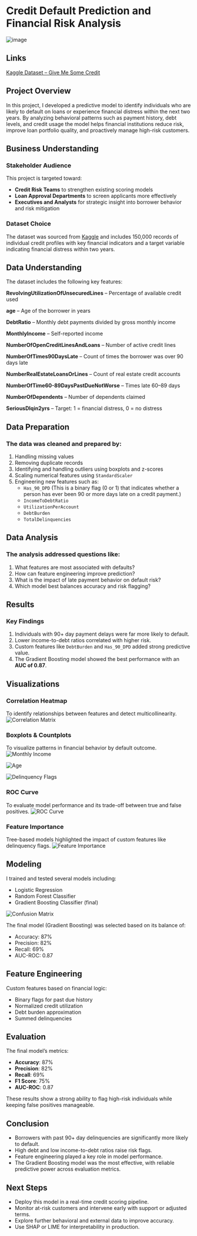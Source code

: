 # Credit Default Prediction and Financial Risk Analysis
![image](credit%20risk%20analysis.jpg)

## Links
[Kaggle Dataset – Give Me Some Credit](https://www.kaggle.com/c/GiveMeSomeCredit)

## Project Overview
In this project, I developed a predictive model to identify individuals who are likely to default on loans or experience financial distress within the next two years. By analyzing behavioral patterns such as payment history, debt levels, and credit usage the model helps financial institutions reduce risk, improve loan portfolio quality, and proactively manage high-risk customers.

## Business Understanding
### Stakeholder Audience
This project is targeted toward:
- **Credit Risk Teams** to strengthen existing scoring models
- **Loan Approval Departments** to screen applicants more effectively
- **Executives and Analysts** for strategic insight into borrower behavior and risk mitigation

### Dataset Choice
The dataset was sourced from [Kaggle](https://www.kaggle.com/c/GiveMeSomeCredit) and includes 150,000 records of individual credit profiles with key financial indicators and a target variable indicating financial distress within two years.

## Data Understanding
The dataset includes the following key features:

**RevolvingUtilizationOfUnsecuredLines** – Percentage of available credit used

**age** – Age of the borrower in years

**DebtRatio** – Monthly debt payments divided by gross monthly income

**MonthlyIncome** – Self-reported income

**NumberOfOpenCreditLinesAndLoans** – Number of active credit lines

**NumberOfTimes90DaysLate** – Count of times the borrower was over 90 days late

**NumberRealEstateLoansOrLines** – Count of real estate credit accounts

**NumberOfTime60-89DaysPastDueNotWorse** – Times late 60–89 days

**NumberOfDependents** – Number of dependents claimed

**SeriousDlqin2yrs** – Target: 1 = financial distress, 0 = no distress

## Data Preparation
### The data was cleaned and prepared by:
1. Handling missing values
2. Removing duplicate records
3. Identifying and handling outliers using boxplots and z-scores
4. Scaling numerical features using `StandardScaler`
5. Engineering new features such as:
   - `Has_90_DPD` (This is a binary flag (0 or 1) that indicates whether a person has ever been 90 or more days late on a credit payment.)
   - `IncomeToDebtRatio`
   - `UtilizationPerAccount`
   - `DebtBurden`
   - `TotalDelinquencies`

## Data Analysis
### The analysis addressed questions like:
1. What features are most associated with defaults?
2. How can feature engineering improve prediction?
3. What is the impact of late payment behavior on default risk?
4. Which model best balances accuracy and risk flagging?

## Results
### Key Findings
1. Individuals with 90+ day payment delays were far more likely to default.
2. Lower income-to-debt ratios correlated with higher risk.
3. Custom features like `DebtBurden` and `Has_90_DPD` added strong predictive value.
4. The Gradient Boosting model showed the best performance with an **AUC of 0.87**.

## Visualizations
### Correlation Heatmap  
To identify relationships between features and detect multicollinearity.
![Correlation Matrix](images/correlation%20matrix.png)

### Boxplots & Countplots  
To visualize patterns in financial behavior by default outcome.
![Monthly Income](images/Monthly%20Income%20vs%20Default.png)

![Age](images/Age%20vs%20Financial%20Distress.png)

![Delinquency Flags](images/Binary%20Delinquency%20Flags%20vs%20Target.png)

### ROC Curve  
To evaluate model performance and its trade-off between true and false positives.
![ROC Curve](images/ROC%20Curve.png)

### Feature Importance  
Tree-based models highlighted the impact of custom features like delinquency flags.
![Feature Importance](images/Feature%20Importance.png)

## Modeling
I trained and tested several models including:
- Logistic Regression
- Random Forest Classifier
- Gradient Boosting Classifier (final)

![Confusion Matrix](images/Confusion%20Matrix.png)

The final model (Gradient Boosting) was selected based on its balance of:
- Accuracy: 87%
- Precision: 82%
- Recall: 69%
- AUC-ROC: 0.87

## Feature Engineering
Custom features based on financial logic:
- Binary flags for past due history
- Normalized credit utilization
- Debt burden approximation
- Summed delinquencies

## Evaluation
The final model’s metrics:
- **Accuracy**: 87%
- **Precision**: 82%
- **Recall**: 69%
- **F1 Score**: 75%
- **AUC-ROC**: 0.87

These results show a strong ability to flag high-risk individuals while keeping false positives manageable.

## Conclusion
- Borrowers with past 90+ day delinquencies are significantly more likely to default.
- High debt and low income-to-debt ratios raise risk flags.
- Feature engineering played a key role in model performance.
- The Gradient Boosting model was the most effective, with reliable predictive power across evaluation metrics.

## Next Steps
- Deploy this model in a real-time credit scoring pipeline.
- Monitor at-risk customers and intervene early with support or adjusted terms.
- Explore further behavioral and external data to improve accuracy.
- Use SHAP or LIME for interpretability in production.
